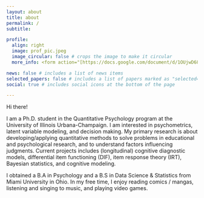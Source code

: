 ```yaml
---
layout: about
title: about
permalink: /
subtitle:

profile:
  align: right
  image: prof_pic.jpeg
  image_circular: false # crops the image to make it circular
  more_info: <form action="[https://docs.google.com/document/d/1OUjwD68m509l97RdLbUavlmQoE_ZzUq4/edit?usp=sharing&ouid=104379142433105901009&rtpof=true&sd=true](https://drive.google.com/file/d/1ggel7lnvW8P5oK_4-Xem11DrOVSdTx73/view?usp=sharing)" method="get" target="_blank"><button type="submit">view my CV in a new tab</button></form>

news: false # includes a list of news items
selected_papers: false # includes a list of papers marked as "selected={true}"
social: true # includes social icons at the bottom of the page

---
```


Hi there!

I am a Ph.D. student in the Quantitative Psychology program at the University of Illinois Urbana-Champaign. I am interested in psychometrics, latent variable modeling, and decision making. My primary research is about developing/applying quantitative methods to solve problems in educational and psychological research, and to understand factors influencing judgments. Current projects includes (longitudinal) cognitive diagnostic models, differential item functioning (DIF), item response theory (IRT), Bayesian statistics, and cognitive modeling.

I obtained a B.A in Psychology and a B.S in Data Science & Statistics from Miami University in Ohio. In my free time, I enjoy reading comics / mangas, listening and singing to music, and playing video games.
